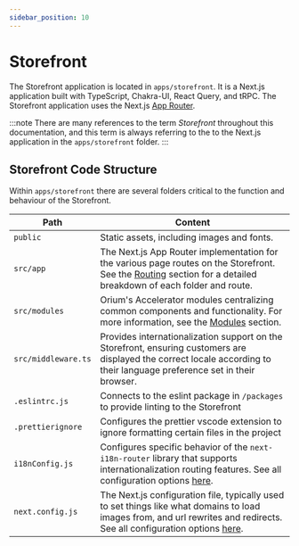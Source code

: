 ```yaml
---
sidebar_position: 10
---
```


# Storefront

The Storefront application is located in `apps/storefront`. It is a Next.js application built with TypeScript, Chakra-UI, React Query, and tRPC. The Storefront application uses the Next.js [App Router](https://nextjs.org/docs/app).

:::note
There are many references to the term *Storefront* throughout this documentation, and this term is always referring to the to the Next.js application in the `apps/storefront` folder.
:::

## Storefront Code Structure

Within `apps/storefront` there are several folders critical to the function and behaviour of the Storefront.  

| Path | Content |
| ---- | ----------- |
| `public` | Static assets, including images and fonts. |
| `src/app` | The Next.js App Router implementation for the various page routes on the Storefront. See the [Routing](approuter/routing.md) section for a detailed breakdown of each folder and route. |
| `src/modules` | Orium's Accelerator modules centralizing common components and functionality. For more information, see the [Modules](./modules.md) section. |
| `src/middleware.ts` | Provides internationalization support on the Storefront, ensuring customers are displayed the correct locale according to their language preference set in their browser. |
| `.eslintrc.js` | Connects to the eslint package in `/packages` to provide linting to the Storefront |
| `.prettierignore` | Configures the prettier vscode extension to ignore formatting certain files in the project |
| `i18nConfig.js` | Configures specific behavior of the `next-i18n-router` library that supports internationalization routing features. See all configuration options [here](https://github.com/i18nexus/next-i18n-router?tab=readme-ov-file#config-options). |
| `next.config.js` | The Next.js configuration file, typically used to set things like what domains to load images from, and url rewrites and redirects. See all configuration options [here](https://nextjs.org/docs/app/api-reference/next-config-js). |

